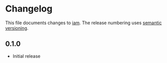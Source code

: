 # Changelog

This file documents changes to [iam](https://your.repo.url.here). The release numbering uses [semantic versioning](http://semver.org).

## 0.1.0

* Initial release
